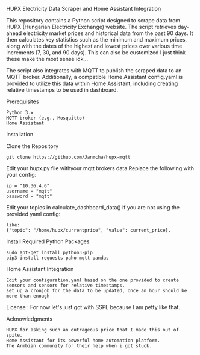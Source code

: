 HUPX Electricity Data Scraper and Home Assistant Integration

This repository contains a Python script designed to scrape data from HUPX (Hungarian Electricity Exchange) website. The script retrieves day-ahead electricity market prices and historical data from the past 90 days. It then calculates key statistics such as the minimum and maximum prices, along with the dates of the highest and lowest prices over various time increments (7, 30, and 90 days). This can also be customized I just think these make the most sense idk...

The script also integrates with MQTT to publish the scraped data to an MQTT broker. Additionally, a compatible Home Assistant config.yaml is provided to utilize this data within Home Assistant, including creating relative timestamps to be used in  dashboard.

Prerequisites

    Python 3.x
    MQTT broker (e.g., Mosquitto)
    Home Assistant

Installation

Clone the Repository

    git clone https://github.com/Janmcha/hupx-mqtt

Edit your hupx.py file withyour mqtt brokers data
Replace the following with your config:

    ip = "10.36.4.6"
    username = "mqtt"
    password = "mqtt"

Edit your topics in calculate_dashboard_data() if you are not using the provided yaml config:

    like:
    {"topic": "/home/hupx/currentprice", "value": current_price},




Install Required Python Packages

    sudo apt-get install python3-pip
    pip3 install requests paho-mqtt pandas

Home Assistant Integration

    Edit your configuration.yaml based on the one provided to create sensors and sensors for relative timestamps.
    set up a cronjob for the data to be updated, once an hour should be more than enough

License : For now let's just got with SSPL because I am petty like that.

Acknowledgments

    HUPX for asking such an outrageous price that I made this out of spite.
    Home Assistant for its powerful home automation platform.
    The Armbian community for their help when i got stuck.

